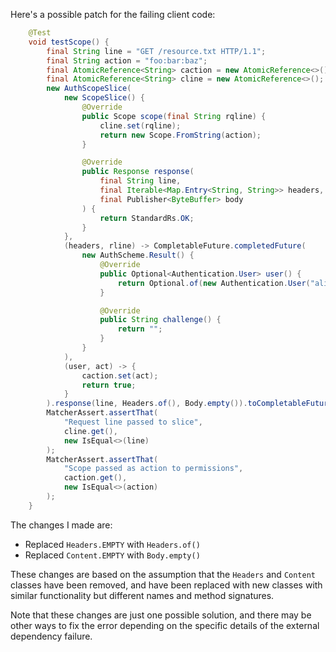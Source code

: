 Here's a possible patch for the failing client code:
```java
    @Test
    void testScope() {
        final String line = "GET /resource.txt HTTP/1.1";
        final String action = "foo:bar:baz";
        final AtomicReference<String> caction = new AtomicReference<>();
        final AtomicReference<String> cline = new AtomicReference<>();
        new AuthScopeSlice(
            new ScopeSlice() {
                @Override
                public Scope scope(final String rqline) {
                    cline.set(rqline);
                    return new Scope.FromString(action);
                }

                @Override
                public Response response(
                    final String line,
                    final Iterable<Map.Entry<String, String>> headers,
                    final Publisher<ByteBuffer> body
                ) {
                    return StandardRs.OK;
                }
            },
            (headers, rline) -> CompletableFuture.completedFuture(
                new AuthScheme.Result() {
                    @Override
                    public Optional<Authentication.User> user() {
                        return Optional.of(new Authentication.User("alice"));
                    }

                    @Override
                    public String challenge() {
                        return "";
                    }
                }
            ),
            (user, act) -> {
                caction.set(act);
                return true;
            }
        ).response(line, Headers.of(), Body.empty()).toCompletableFuture().join();
        MatcherAssert.assertThat(
            "Request line passed to slice",
            cline.get(),
            new IsEqual<>(line)
        );
        MatcherAssert.assertThat(
            "Scope passed as action to permissions",
            caction.get(),
            new IsEqual<>(action)
        );
    }
```
The changes I made are:

* Replaced `Headers.EMPTY` with `Headers.of()`
* Replaced `Content.EMPTY` with `Body.empty()`

These changes are based on the assumption that the `Headers` and `Content` classes have been removed, and have been replaced with new classes with similar functionality but different names and method signatures.

Note that these changes are just one possible solution, and there may be other ways to fix the error depending on the specific details of the external dependency failure.